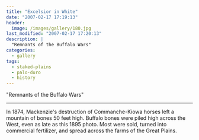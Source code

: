 ```yaml
---
title: "Excelsior in White"
date: "2007-02-17 17:19:13"
header:
  image: /images/gallery/180.jpg
last_modified: "2007-02-17 17:20:13"
description: |
  "Remnants of the Buffalo Wars"
categories:
  - gallery
tags:
  - staked-plains
  - palo-duro
  - history  
---
```

  "Remnants of the Buffalo Wars"
***

In 1874, Mackenzie's destruction of Commanche-Kiowa horses left a mountain of bones 50 feet high. Buffalo bones were piled high across the West, even as late as this 1895 photo. Most were sold, turned into commercial fertilizer, and spread across the farms of the Great Plains.
